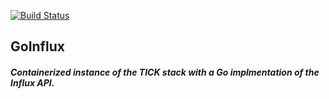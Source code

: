 [![Build Status](https://travis-ci.com/cynthiawilliamsa/goinflux.svg?branch=master)](https://travis-ci.com/cynthiawilliamsa/goinflux)

## GoInflux

##### Containerized instance of the TICK stack with a Go implmentation of the Influx API.